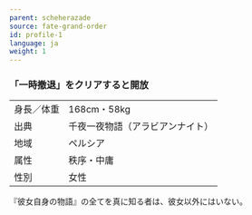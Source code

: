 ```yaml
---
parent: scheherazade
source: fate-grand-order
id: profile-1
language: ja
weight: 1
---
```


### 「一時撤退」をクリアすると開放

<table>
  <tr><td>身長／体重</td><td>168cm・58kg</td></tr>
  <tr><td>出典</td><td>千夜一夜物語（アラビアンナイト）</td></tr>
  <tr><td>地域</td><td>ペルシア</td></tr>
  <tr><td>属性</td><td>秩序・中庸</td></tr>
  <tr><td>性別</td><td>女性</td></tr>
</table>

『彼女自身の物語』の全てを真に知る者は、彼女以外にはいない。

